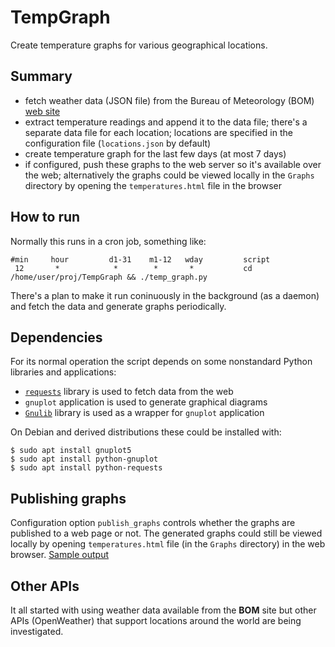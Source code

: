 # TempGraph
Create temperature graphs for various geographical locations.

## Summary

* fetch weather data (JSON file) from the Bureau of Meteorology (BOM) [web site](http://www.bom.gov.au/nsw/observations/nswall.shtml)
* extract temperature readings and append it to the data file; there's a separate data file for each location; locations are specified in the configuration file (`locations.json` by default)
* create temperature graph for the last few days (at most 7 days)
* if configured, push these graphs to the web server so it's available over the web; alternatively the graphs could be viewed locally in the `Graphs` directory by opening the `temperatures.html` file in the browser

## How to run
Normally this runs in a cron job, something like:

	#min     hour         d1-31    m1-12   wday         script
     12       *            *        *       *           cd /home/user/proj/TempGraph && ./temp_graph.py
    

There's a plan to make it run coninuously in the background (as a daemon) and fetch the data and generate graphs periodically.

## Dependencies
For its normal operation the script depends on some nonstandard Python libraries and applications:

* [`requests`](https://requests.readthedocs.io/en/master/) library is used to fetch data from the web
* `gnuplot` application is used to generate graphical diagrams
* [`Gnulib`](http://gnuplot-py.sourceforge.net/) library is used as a wrapper for `gnuplot` application

On Debian and derived distributions these could be installed with:

    $ sudo apt install gnuplot5
    $ sudo apt install python-gnuplot
    $ sudo apt install python-requests


## Publishing graphs
Configuration option `publish_graphs` controls whether the graphs are published to a web page or not. The generated graphs could still be viewed locally by opening `temperatures.html` file (in the `Graphs` directory) in the web browser.
[Sample output](http://home.exetel.com.au/bb_stuff/temperatures.html)

## Other APIs
It all started with using weather data available from the **BOM** site but other APIs (OpenWeather) that support locations around the world are being investigated.
